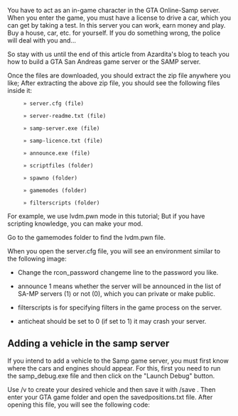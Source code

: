 <p>You have to act as an in-game character in the GTA Online-Samp server.  When you enter the game, you must have a license to drive a car, which you can get by taking a test.  In this server you can work, earn money and play.  Buy a house, car, etc. for yourself.  If you do something wrong, the police will deal with you and...

So stay with us until the end of this article from Azardita's blog to teach you how to build a GTA San Andreas game server or the SAMP server.

Once the files are downloaded, you should extract the zip file anywhere you like;  After extracting the above zip file, you should see the following files inside it:

         » server.cfg (file)

         » server-readme.txt (file)

         » samp-server.exe (file)

         » samp-licence.txt (file)

         » announce.exe (file)

         » scriptfiles (folder)

         » spawno (folder)

         » gamemodes (folder)

         » filterscripts (folder)
 
For example, we use lvdm.pwn mode in this tutorial;  But if you have scripting knowledge, you can make your mod.

Go to the gamemodes folder to find the lvdm.pwn file.

When you open the server.cfg file, you will see an environment similar to the following image:

* Change the rcon_password changeme line to the password you like.

* announce 1 means whether the server will be announced in the list of SA-MP servers (1) or not (0), which you can private or make public.

* filterscripts is for specifying filters in the game process on the server.

* anticheat should be set to 0 (if set to 1) it may crash your server.

## Adding a vehicle in the samp server

If you intend to add a vehicle to the Samp game server, you must first know where the cars and engines should appear.  For this, first you need to run the samp_debug.exe file and then click on the "Launch Debug" button.

Use /v <modelid> to create your desired vehicle and then save it with /save <nameyouchoose>.
Then enter your GTA game folder and open the savedpositions.txt file.  After opening this file, you will see the following code:
</p>
